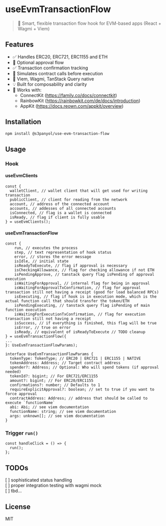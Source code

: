 # useEvmTransactionFlow

> 🧠 Smart, flexible transaction flow hook for EVM-based apps (React + Wagmi + Viem)

## Features

- ✅ Handles ERC20, ERC721, ERC1155 and ETH
- 🔁 Optional approval flow
- ✅ Transaction confirmation tracking
- 🧪 Simulates contract calls before execution
- 🔗 Viem, Wagmi, TanStack Query native
- 💡 Built for composability and clarity
- 💪 Works with:
  - ConnectKit (https://family.co/docs/connectkit)
  - RainbowKit (https://rainbowkit.com/de/docs/introduction)
  - AppKit (https://docs.reown.com/appkit/overview)

## Installation

```bash
npm install @s3panyol/use-evm-transaction-flow
```

## Usage

### Hook

#### useEvmClients

```tsx
const {
  walletClient, // wallet client that will get used for writing transaction
  publicClient, // client for reading from the network
  account, // address of the connected account
  accounts, // addesses of all connected accounts
  isConnected, // flag is a wallet is connected
  isReady, // flag if client is fully usable
} = useEvmClients();
```

#### useEvmTransactionFlow

```tsx
const {
    run, // executes the process
    step, // text representation of hook status
    error, // stores the error message
    isIdle, // initial state
    isReadyToExecute, // flag if approval is necessary
    isCheckingAllowance, // flag for checking allowance if not ETH
    isPendingApprove, // tanstack query flag isPending of approval execution
    isWaitingForApproval, // internal flag for being in approval
    isWaitingForApprovalTxConfirmation, // flag for approval transaction still not having a receipt (good for load balanced RPCs)
    isExecuting, // flag if hook is in execution mode, which is the actual function call that should transfer the token/ETH
    isPendingExecuting, // tanstack query flag isPending of main function execution
    isWaitingForExecutionTxConfirmation, // flag for execution transaction still not having a receipt
    isSuccess, // if everything is finished, this flag will be true
    isError, // true on error
    isReady, // equivalent of isReadyToExecute // TODO cleanup
} = useEvmTransactionFlow({
...
}: UseEvmTransactionFlowParams);

interface UseEvmTransactionFlowParams {
  tokenType: TokenType; // ERC20 | ERC721 | ERC1155 | NATIVE
  tokenAddress: Address; // Target contract address
  spender?: Address; // Optional: Who will spend tokens (if approval needed)
  tokenId?: bigint; // For ERC721/ERC1155
  amount?: bigint; // For ERC20/ERC1155
  confirmations?: number; // Defaults to 1
  requireExplicitApproval?: boolean; // set to true if you want to force approval
  contractAddress: Address; // address that should be called to execute `functionName`
  abi: Abi; // see viem documentation
  functionName: string; // see viem documentation
  args: unknown[]; // see viem documentation
}

```

### Trigger `run()`

```tsx
const handleClick = () => {
  run();
};
```

## TODOs

[ ] sophisticated status handling  
[ ] proper integration testing with wagmi mock  
[ ] tbd...

## License

MIT
